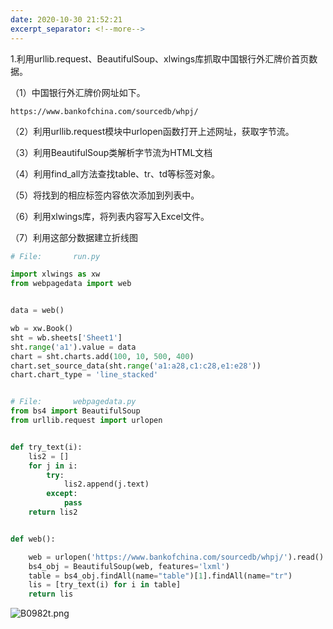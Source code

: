 ```yaml
---
date: 2020-10-30 21:52:21
excerpt_separator: <!--more-->
---
```

1.利用urllib.request、BeautifulSoup、xlwings库抓取中国银行外汇牌价首页数据。
<!--more-->


（1）中国银行外汇牌价网址如下。  

    https://www.bankofchina.com/sourcedb/whpj/  

（2）利用urllib.request模块中urlopen函数打开上述网址，获取字节流。  

（3）利用BeautifulSoup类解析字节流为HTML文档  

（4）利用find_all方法查找table、tr、td等标签对象。  

（5）将找到的相应标签内容依次添加到列表中。  

（6）利用xlwings库，将列表内容写入Excel文件。  

（7）利用这部分数据建立折线图  



```python
# File:       run.py

import xlwings as xw
from webpagedata import web


data = web()

wb = xw.Book()
sht = wb.sheets['Sheet1']
sht.range('a1').value = data
chart = sht.charts.add(100, 10, 500, 400)
chart.set_source_data(sht.range('a1:a28,c1:c28,e1:e28'))
chart.chart_type = 'line_stacked'


```

```python

# File:       webpagedata.py
from bs4 import BeautifulSoup
from urllib.request import urlopen


def try_text(i):
    lis2 = []
    for j in i:
        try:
            lis2.append(j.text)
        except:
            pass
    return lis2


def web():

    web = urlopen('https://www.bankofchina.com/sourcedb/whpj/').read()
    bs4_obj = BeautifulSoup(web, features='lxml')
    table = bs4_obj.findAll(name="table")[1].findAll(name="tr")
    lis = [try_text(i) for i in table]
    return lis
```

![B0982t.png](https://cdn.jsdelivr.net/gh/img/20210127155136.png)